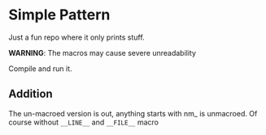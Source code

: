 # Simple Pattern

Just a fun repo where it only prints stuff.

**WARNING**: The macros may cause severe unreadability

Compile and run it.

## Addition

The un-macroed version is out, anything starts with nm_ is unmacroed. Of course without `__LINE__` and `__FILE__` macro
